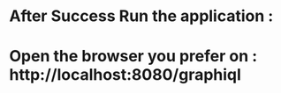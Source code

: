 # After Success Run the application : 
# Open the browser you prefer on : http://localhost:8080/graphiql
